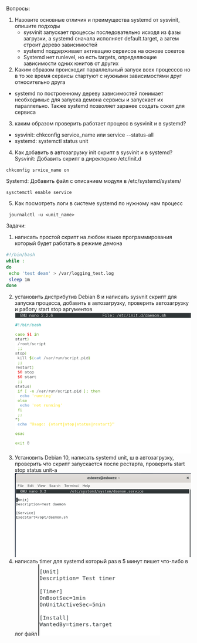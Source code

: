 Вопросы:
1. Назовите основные отличия и преимущества systemd от sysvinit, опишите подходы  
   - sysvinit запускает процессы последовательно исходя из фазы загрузки, а systemd сначала исполняет default.target, а затем строит дерево зависимостей
   - systemd поддерживает активацию сервисов на основе сокетов
   - Systemd нет runlevel, но есть targets, определяющие зависимости одних юнитов от других
2. Каким образом происходит параллельный запуск всех процессов но в то же время сервисы стартуют с нужными зависимостями друг относительно друга  
- systemd по построенному дереву зависимостей понимает необходимые для запуска демона сервисы и запускает их параллельно. Также systemd позволяет заранее создать сокет для сервиса
3. каким образом проверить работает процесс в sysvinit и в systemd?  
- sysvinit:
  chkconfig service_name или service --status-all  
 - systemd: systemctl status unit  
4. Как добавить в автозагрузку init скрипт в sysvinit и в systemd?  
  Sysvinit: Добавить скрипт в директорию /etc/init.d  
```
chkconfig srvice_name on
```
Systemd: Добавить файл с описанием модуля в /etc/systemd/system/  
```
sysctemctl enable service
```
5. Как посмотреть логи в системе systemd по нужному нам процесс  
```
 journalctl -u <unit_name>  
```
Задачи:  
1. написать простой скрипт на любом языке программирования который будет работать в режиме демона  
  ```bash
 #!/bin/bash
 while :
 do
   echo 'test deam' > /var/logging_test.log
   sleep 1m
 done
 ```
2. установить дистрибутив Debian 8 и написать sysvnit скрипт для запуска процесса, добавить в автозагрузку, проверить автозагрузку и работу start stop аргументов
![script](1.2.png "script")
3. Установить Debian 10, написать systemd unit, ш в автозагрузку, проверить что скрипт запускается после рестарта, проверить start stop status unit-а
![script](1.3.png "script")
4. написать timer для systemd который раз в 5 минут пишет что-либо в лог файл
![script](image.png "script")
